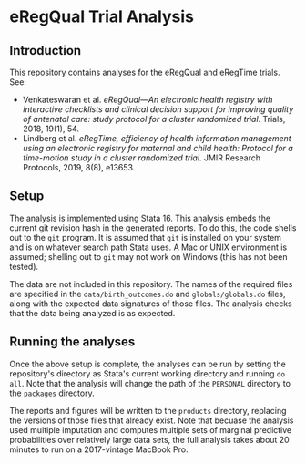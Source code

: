 # eRegQual Trial Analysis

## Introduction

This repository contains analyses for the eRegQual and eRegTime trials.
See:

* Venkateswaran et al. *eRegQual—An electronic health registry with interactive 
checklists and clinical decision support for improving quality of antenatal 
care: study protocol for a cluster randomized trial*. Trials, 2018, 19(1), 54.
* Lindberg et al. *eRegTime, efficiency of health information management
using an electronic registry for maternal and child health: Protocol for a
time-motion study in a cluster randomized trial*. JMIR Research Protocols,
2019, 8(8), e13653.

## Setup

The analysis is implemented using Stata 16. This analysis embeds the current 
git revision hash in the generated reports. To do this, the code shells out
to the `git` program. It is assumed that `git` is installed on your system
and is on whatever search path Stata uses. A Mac or UNIX environment is
assumed; shelling out to `git` may not work on Windows (this has not been
tested).

The data are not included in this repository. The names of the required files
are specified in the `data/birth_outcomes.do` and `globals/globals.do` files,
along with the expected data signatures of those files. The analysis checks
that the data being analyzed is as expected.

## Running the analyses

Once the above setup is complete, the analyses can be run by setting the
repository's directory as Stata's current working directory and running `do all`.
Note that the analysis will change the path of the `PERSONAL` directory to the
`packages` directory.

The reports and figures will be written to the `products` directory, replacing
the versions of those files that already exist. Note that becuase the analysis
used multiple imputation and computes multiple sets of marginal predictive
probabilities over relatively large data sets, the full analysis takes about
20 minutes to run on a 2017-vintage MacBook Pro.

